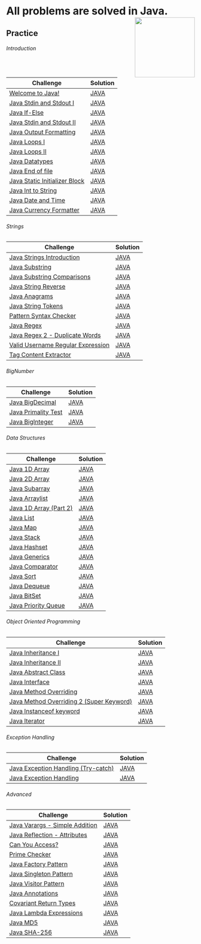 # All problems are solved in Java. <a href="https://www.hackerrank.com/danilo_nelder"> <img align="right" src="https://i.imgur.com/YQnaKXf.png" width="160px" /></a>

## Practice

###### Introduction
Challenge| Solution |
----------|----------
[Welcome to Java!](/Java/AllCompetitions/Welcome-Java.pdf)|[JAVA](src/com/br/JavaWelcome.java)
[Java Stdin and Stdout I](/Java/AllCompetitions/java-stdin-and-stdout-1.pdf)|[JAVA](src/com/br/JavaStdinAndStdout.java)
[Java If-Else](/Java/AllCompetitions/java-if-else.pdf)|[JAVA](src/com/br/JavaIfElse.java)
[Java Stdin and Stdout II](/Java/AllCompetitions/java-stdin-stdout2.pdf)|[JAVA](src/com/br/JavaStdinAndStdout2.java)
[Java Output Formatting](/Java/AllCompetitions/java-output-formatting.pdf)|[JAVA](src/com/br/JavaOutFormatting.java)
[Java Loops I](/Java/AllCompetitions/java-loops-i.pdf)|[JAVA](src/com/br/JavaLoops1.java)
[Java Loops II](/Java/AllCompetitions/java-loops.pdf)|[JAVA](src/com/br/JavaLoops2.java)
[Java Datatypes](/Java/AllCompetitions/java-datatypes.pdf)|[JAVA](src/com/br/JavaDataTypes.java)
[Java End of file](/Java/AllCompetitions/java-end-of-file.pdf)|[JAVA](src/com/br/JavaEndofFile.java)
[Java Static Initializer Block](/Java/AllCompetitions/java-static-initializer-block.pdf)|[JAVA](src/com/br/JavaStaticInitializerBlock.java)
[Java Int to String](/Java/AllCompetitions/java-int-to-string.pdf)|[JAVA](src/com/br/JavaIntToString.java)
[Java Date and Time](/Java/AllCompetitions/java-date-and-time.pdf)|[JAVA](src/com/br/JavaDateAndTime.java)
[Java Currency Formatter](/Java/AllCompetitions/java-currency-formatter.pdf)|[JAVA](src/com/br/JavaCurrencyFormatter.java)

###### Strings
Challenge| Solution |
----------|----------
[Java Strings Introduction](/Java/AllCompetitions/java-strings-introduction.pdf)|[JAVA](src/com/br/JavaStringIntroduction.java)
[Java Substring](/Java/AllCompetitions/java-substring.pdf)|[JAVA](src/com/br/JavaString.java)
[Java Substring Comparisons](/Java/AllCompetitions/java-string-compare.pdf)|[JAVA](src/com/br/JavaSubStringComparisons.java)
[Java String Reverse](/Java/AllCompetitions/java-string-reverse.pdf)|[JAVA](src/com/br/JavaStringReverse.java)
[Java Anagrams](/Java/AllCompetitions/java-anagrams.pdf)|[JAVA](src/com/br/JavaAnagrams.java)
[Java String Tokens](/Java/AllCompetitions/java-string-tokens.pdf)|[JAVA](src/com/br/JavaStringTokens.java)
[Pattern Syntax Checker](/Java/AllCompetitions/pattern-syntax-checker.pdf)|[JAVA](src/com/br/PatternSyntaxChecker.java)
[Java Regex](/Java/AllCompetitions/java-regex.pdf)|[JAVA](src/com/br/JavaRegex.java)
[Java Regex 2 - Duplicate Words](/Java/AllCompetitions/duplicate-word.pdf)|[JAVA](src/com/br/DuplicateWords.java)
[Valid Username Regular Expression](/Java/AllCompetitions/valid-username-checker.pdf)|[JAVA](src/com/br/ValidUsernameRegularExpression.java)
[Tag Content Extractor](/Java/AllCompetitions/tag-content-extractor.pdf)|[JAVA](src/com/br/TagContentExtractor.java)

###### BigNumber
Challenge| Solution |
----------|----------
[Java BigDecimal](/Java/AllCompetitions/java-bigdecimal.pdf)|[JAVA](src/com/br/BigDecimalClass.java)
[Java Primality Test](/Java/AllCompetitions/java-primality-test.pdf)|[JAVA](src/com/br/JavaPrimalityTest.java)
[Java BigInteger](/Java/AllCompetitions/java-biginteger.pdf)|[JAVA](src/com/br/JavaBigInteger.java)

###### Data Structures
Challenge| Solution |
----------|----------
[Java 1D Array](/Java/AllCompetitions/java-1d-array-introduction.pdf)|[JAVA](src/com/br/Java1DArray.java)
[Java 2D Array](/Java/AllCompetitions/java-2d-array.pdf)|[JAVA](src/com/br/Java2DArray.java)
[Java Subarray](/Java/AllCompetitions/java-negative-subarray.pdf)|[JAVA](src/com/br/JavaSubArray.java)
[Java Arraylist](/Java/AllCompetitions/java-arraylist.pdf)|[JAVA](src/com/br/JavaArrayList.java)
[Java 1D Array (Part 2)](/Java/AllCompetitions/java-1d-array.pdf)|[JAVA](src/com/br/Java1DArrayPart2.java)
[Java List](/Java/AllCompetitions/java-list.pdf)|[JAVA](src/com/br/JavaList.java)
[Java Map](/Java/AllCompetitions/phone-book.pdf)|[JAVA](src/com/br/JavaMap.java)
[Java Stack](/Java/AllCompetitions/java-stack.pdf)|[JAVA](src/com/br/JavaStack.java)
[Java Hashset](/Java/AllCompetitions/java-hashset.pdf)|[JAVA](src/com/br/JavaHashset.java)
[Java Generics](/Java/AllCompetitions/java-generics.pdf)|[JAVA](src/com/br/JavaGerenics.java)
[Java Comparator](/Java/AllCompetitions/java-comparator.pdf)|[JAVA](src/com/br/JavaComparator.java)
[Java Sort](/Java/AllCompetitions/java-sort.pdf)|[JAVA](src/com/br/JavaSort.java)
[Java Dequeue](/Java/AllCompetitions/java-dequeue.pdf)|[JAVA](src/com/br/JavaDequeue.java)
[Java BitSet](/Java/AllCompetitions/java-bitset.pdf)|[JAVA](src/com/br/JavaBitSet.java)
[Java Priority Queue](/Java/AllCompetitions/java-priority-queue.pdf)|[JAVA](src/com/br/JavaPriorityQueue.java)

###### Object Oriented Programming
Challenge| Solution |
----------|----------
[Java Inheritance I](/Java/AllCompetitions/java-inheritance-1.pdf)|[JAVA](src/com/br/JavaInheritance1.java)
[Java Inheritance II](/Java/AllCompetitions/java-inheritance-2.pdf)|[JAVA](src/com/br/JavaInheritance2.java)
[Java Abstract Class](/Java/AllCompetitions/java-abstract-class.pdf)|[JAVA](src/com/br/JavaAbstractClass.java)
[Java Interface](/Java/AllCompetitions/java-interface.pdf)|[JAVA](src/com/br/JavaInterface.java)
[Java Method Overriding](/Java/AllCompetitions/java-method-overriding.pdf)|[JAVA](src/com/br/JavaMethodOverriding.java)
[Java Method Overriding 2 (Super Keyword)](/Java/AllCompetitions/java-method-overriding-2-super-keyword.pdf)|[JAVA](src/com/br/JavaMethodOverriding2.java)
[Java Instanceof keyword](/Java/AllCompetitions/java-instanceof-keyword.pdf)|[JAVA](src/com/br/JavaInstanceofKeyword.java)
[Java Iterator](/Java/AllCompetitions/java-iterator.pdf)|[JAVA](src/com/br/JavaIterator.java)

###### Exception Handling
Challenge| Solution |
----------|----------
[Java Exception Handling (Try-catch)](/Java/AllCompetitions/java-exception-handling-try-catch.pdf)|[JAVA](src/com/br/JavaExceptionHandlingTryCatch.java)
[Java Exception Handling](/Java/AllCompetitions/java-exception-handling.pdf)|[JAVA](src/com/br/JavaExceptionHandling.java)

###### Advanced
Challenge| Solution |
----------|----------
[Java Varargs - Simple Addition](/Java/AllCompetitions/simple-addition-varargs.pdf)|[JAVA](src/com/br/JavaVarargsSimpleAddition.java)
[Java Reflection - Attributes](/Java/AllCompetitions/java-reflection-attributes.pdf)|[JAVA](src/com/br/JavaReflectionAttributes.java)
[Can You Access?](/Java/AllCompetitions/can-you-access.pdf)|[JAVA](src/com/br/CanYouAcess.java)
[Prime Checker](/Java/AllCompetitions/prime-checker.pdf)|[JAVA](src/com/br/PrimeChecker.java)
[Java Factory Pattern](/Java/AllCompetitions/java-factory.pdf)|[JAVA](src/com/br/JavaFactoryParttern.java)
[Java Singleton Pattern](/Java/AllCompetitions/java-singleton.pdf)|[JAVA](src/com/br/JavaSingletonPattern.java)
[Java Visitor Pattern](/Java/AllCompetitions/java-vistor-pattern.pdf)|[JAVA](src/com/br/JavaVisitorPattern.java)
[Java Annotations](/Java/AllCompetitions/java-annotations.pdf)|[JAVA](src/com/br/JavaAnnotations.java)
[Covariant Return Types](/Java/AllCompetitions/java-covariance.pdf)|[JAVA](src/com/br/CovariantReturnTypes.java)
[Java Lambda Expressions](/Java/AllCompetitions/java-lambda-expressions.pdf)|[JAVA](src/com/br/JavaLambdaExpressions.java)
[Java MD5](/Java/AllCompetitions/java-md5.pdf)|[JAVA](src/com/br/JavaMD5.java)
[Java SHA-256](/Java/AllCompetitions/sha-256.pdf)|[JAVA](src/com/br/SHA256.java)
